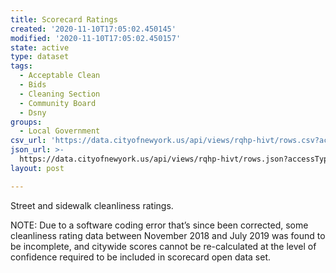 ```yaml
---
title: Scorecard Ratings
created: '2020-11-10T17:05:02.450145'
modified: '2020-11-10T17:05:02.450157'
state: active
type: dataset
tags:
  - Acceptable Clean
  - Bids
  - Cleaning Section
  - Community Board
  - Dsny
groups:
  - Local Government
csv_url: 'https://data.cityofnewyork.us/api/views/rqhp-hivt/rows.csv?accessType=DOWNLOAD'
json_url: >-
  https://data.cityofnewyork.us/api/views/rqhp-hivt/rows.json?accessType=DOWNLOAD
layout: post

---
```

Street and sidewalk cleanliness ratings.

NOTE: Due to a software coding error that’s since been corrected, some cleanliness rating data between November 2018 and July 2019 was found to be incomplete, and citywide scores cannot be re-calculated at the level of confidence required to be included in scorecard open data set.
